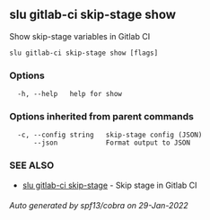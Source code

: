 ## slu gitlab-ci skip-stage show

Show skip-stage variables in Gitlab CI

```
slu gitlab-ci skip-stage show [flags]
```

### Options

```
  -h, --help   help for show
```

### Options inherited from parent commands

```
  -c, --config string   skip-stage config (JSON)
      --json            Format output to JSON
```

### SEE ALSO

* [slu gitlab-ci skip-stage](slu_gitlab-ci_skip-stage.md)	 - Skip stage in Gitlab CI

###### Auto generated by spf13/cobra on 29-Jan-2022
